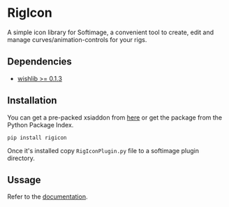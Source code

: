 RigIcon
=======
A simple icon library for Softimage, a convenient tool to create, edit and manage curves/animation-controls for your rigs.

Dependencies
------------
- [wishlib >= 0.1.3](http://github.com/wishdev-project/wishlib)

Installation
------------
You can get a pre-packed xsiaddon from [here](http://goo.gl/XRtKA) or get the package from the Python Package Index.

    pip install rigicon

Once it's installed copy `RigIconPlugin.py` file to a softimage plugin directory.

Ussage
------
Refer to the [documentation](https://github.com/csaez/rigicon/wiki).